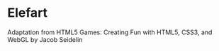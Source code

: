 Elefart
=======

Adaptation from HTML5 Games: Creating Fun with HTML5, CSS3, and WebGL by Jacob Seidelin 
